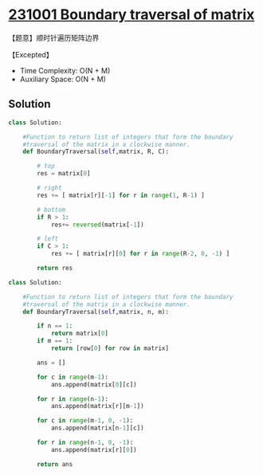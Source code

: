 # [231001 Boundary traversal of matrix](https://practice.geeksforgeeks.org/problems/boundary-traversal-of-matrix-1587115620/1)

【题意】顺时针遍历矩阵边界

【Excepted】

- Time Complexity: O(N + M)
- Auxiliary Space: O(N + M)

## Solution

```py
class Solution:

    #Function to return list of integers that form the boundary
    #traversal of the matrix in a clockwise manner.
    def BoundaryTraversal(self,matrix, R, C):

        # top
        res = matrix[0]

        # right
        res += [ matrix[r][-1] for r in range(1, R-1) ]

        # bottom
        if R > 1:
            res+= reversed(matrix[-1])

        # left
        if C > 1:
            res += [ matrix[r][0] for r in range(R-2, 0, -1) ]

        return res
```

```py
class Solution:

    #Function to return list of integers that form the boundary
    #traversal of the matrix in a clockwise manner.
    def BoundaryTraversal(self,matrix, n, m):

        if n == 1:
            return matrix[0]
        if m == 1:
            return [row[0] for row in matrix]

        ans = []

        for c in range(m-1):
            ans.append(matrix[0][c])

        for r in range(n-1):
            ans.append(matrix[r][m-1])

        for c in range(m-1, 0, -1):
            ans.append(matrix[n-1][c])

        for r in range(n-1, 0, -1):
            ans.append(matrix[r][0])

        return ans
```
